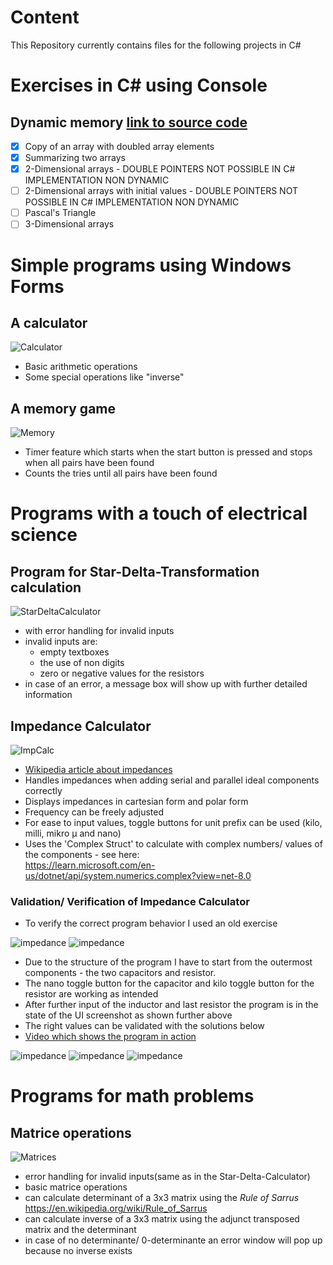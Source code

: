 # Content
This Repository currently contains files for the following projects in C#

# Exercises in C# using Console
## Dynamic memory [link to source code](https://github.com/HKDngIT/LearningCSharp/blob/main/CSharpExercises/dynamicMemory/dynamicMemory/Program.cs)
- [x] Copy of an array with doubled array elements
- [x] Summarizing two arrays
- [x] 2-Dimensional arrays - DOUBLE POINTERS NOT POSSIBLE IN C# IMPLEMENTATION NON DYNAMIC
- [ ] 2-Dimensional arrays with initial values - DOUBLE POINTERS NOT POSSIBLE IN C# IMPLEMENTATION NON DYNAMIC
- [ ] Pascal's Triangle
- [ ] 3-Dimensional arrays

# Simple programs using Windows Forms
## A calculator
![Calculator](./Images/Calc_SS.jpg)  
- Basic arithmetic operations
- Some special operations like "inverse"

## A memory game
![Memory](./Images/Memory_SS.jpg)  
- Timer feature which starts when the start button is pressed and stops when all pairs have been found
- Counts the tries until all pairs have been found

# Programs with a touch of electrical science
## Program for Star-Delta-Transformation calculation
![StarDeltaCalculator](/Images/StarDeltaCalculator.jpg)  
- with error handling for invalid inputs
- invalid inputs are:
  - empty textboxes
  - the use of non digits
  - zero or negative values for the resistors
- in case of an error, a message box will show up with further detailed information

## Impedance Calculator
![ImpCalc](/Images/ImpedanceCalculator.png)
- [Wikipedia article about impedances](https://en.wikipedia.org/wiki/Electrical_impedance)
- Handles impedances when adding serial and parallel ideal components correctly
- Displays impedances in cartesian form and polar form
- Frequency can be freely adjusted
- For ease to input values, toggle buttons for unit prefix can be used (kilo, milli, mikro µ and nano)
- Uses the 'Complex Struct' to calculate with complex numbers/ values of the components - see here:  
  https://learn.microsoft.com/en-us/dotnet/api/system.numerics.complex?view=net-8.0

### Validation/ Verification of Impedance Calculator
- To verify the correct program behavior I used an old exercise


![impedance](/Images/01Imp.jpg)
![impedance](/Images/02Imp.jpg)    
- Due to the structure of the program I have to start from the outermost components - the two capacitors and resistor.
- The nano toggle button for the capacitor and kilo toggle button for the resistor are working as intended
- After further input of the inductor and last resistor the program is in the state of the UI screenshot as shown further above
- The right values can be validated with the solutions below
- [Video which shows the program in action](https://drive.google.com/file/d/13HRK1U6Viz_Pkg_ShcqiDvh-22s1TW7p/view?usp=sharing)

  
![impedance](/Images/03Imp.jpg)
![impedance](/Images/04Imp.jpg)
![impedance](/Images/05Imp.jpg)

# Programs for math problems
## Matrice operations
![Matrices](/Images/Matrices.jpg)
- error handling for invalid inputs(same as in the Star-Delta-Calculator)
- basic matrice operations
- can calculate determinant of a 3x3 matrix using the *Rule of Sarrus* https://en.wikipedia.org/wiki/Rule_of_Sarrus
- can calculate inverse of a 3x3 matrix using the adjunct transposed matrix and the determinant
- in case of no determinante/ 0-determinante an error window will pop up because no inverse exists

